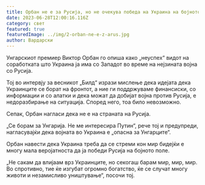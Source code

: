 ```yaml
---
title: Орбан не е за Русија, но не очекува победа на Украина на бојното поле
date: 2023-06-28T12:00:16.116Z
category: свет
featured: true
featuredImage: ../img/2-orban-ne-e-z-arus.jpg
author: Вардарски
---
```

Унгарскиот премиер Виктор Орбан го опиша како „неуспех“ видот на соработката што Украина ја има со Западот во време на нејзината војна со Русија.

Тој во интервју за весникот „Билд“ изрази мислење дека идејата дека Украинците се борат на фронтот, а ние ги поддржуваме финансиски, со информации и со алатки и дека можат да добијат војна против Русија, е недоразбирање на ситуација. Според него, тоа било невозможно.

Сепак, Орбан нагласи дека не е на страната на Русија.

„Се борам за Унгарија. Не ме интересира Путин“, рече тој и предупреди, нагласувајќи дека војната во Украина е „опасна за Унгарците“.

Орбан навести дека Украина треба да се стреми кон мир бидејќи е многу мала веројатноста да ја победи Русија на бојното поле.

„Не сакам да влијаам врз Украинците, но секогаш барам мир, мир, мир. Во спротивно, тие ќе изгубат огромно богатство, ќе се случат многу животи и незамисливо уништување“, посочи тој.